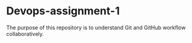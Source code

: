 # Devops-assignment-1
The purpose of this repository is to understand Git and GitHub workflow collaboratively.
